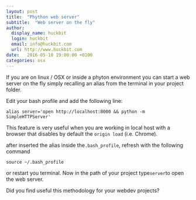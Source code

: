 ```yaml
---
layout: post
title:  "Phython web server"
subtitle:  "Web server on the fly"
author:
  display_name: huckbit
  login: huckbit
  email: info@huckbit.com
  url: http://www.huckbit.com
date:   2016-05-10 19:00:00 +0100
categories: osx
---
```

If you are on linux / OSX or inside a phyton environment you can start a web server on the fly simply recalling an alias from the terminal in your project folder.

Edit your bash profile and add the following line:

```
alias server='open http://localhost:8000 && python -m SimpleHTTPServer'
```

This feature is very useful when you are working in local host with a browser that disables by default the `origin load` (i.e. Chrome).

after inserted the alias inside the`.bash_profile`, refresh with the following command

```
source ~/.bash_profile
```
or restart you terminal. Now in the path of your project type`server`to open the web server.

Did you find useful this methodology for your webdev projects?

